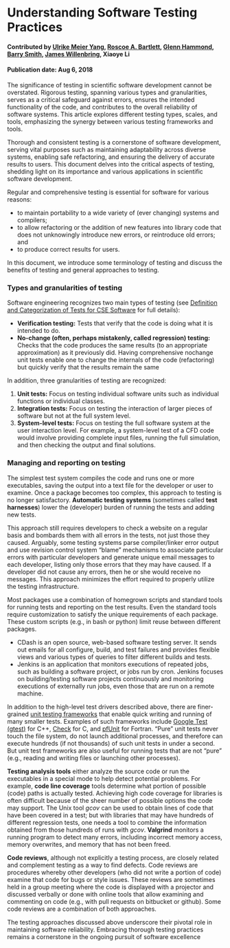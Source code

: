 # Understanding Software Testing Practices

#### Contributed by [Ulrike Meier Yang](https://github.com/ulrikeyang), [Roscoe A. Bartlett](https://github.com/bartlettroscoe), [Glenn Hammond](https://github.com/ghammond86), [Barry Smith](https://github.com/BarrySmith), [James Willenbring](https://github.com/jwillenbring), Xiaoye Li

#### Publication date: Aug 6, 2018

<!-- deck start -->
The significance of testing in scientific software development cannot be overstated. Rigorous testing, spanning various types and granularities, serves as a critical safeguard against errors, ensures the intended functionality of the code, and contributes to the overall reliability of software systems.  This article explores different testing types, scales, and tools, emphasizing the synergy between various testing frameworks and tools. 
<!-- deck end -->

Thorough and consistent testing is a cornerstone of software development, serving vital purposes such as maintaining adaptability across diverse systems, enabling safe refactoring, and ensuring the delivery of accurate results to users. This document delves into the critical aspects of testing, shedding light on its importance and various applications in scientific software development.

Regular and comprehensive testing is essential for software for various reasons:
* to maintain portability to a wide variety of (ever changing) systems and compilers;
* to allow refactoring or the addition of new features into library code that does not
unknowingly introduce new errors, or reintroduce old errors; and
* to produce correct results for users.

In this document, we introduce some terminology of testing and discuss the benefits of testing
and general approaches to testing.

### Types and granularities of testing
Software engineering recognizes two main types of testing (see [Definition and Categorization of Tests for CSE Software](http://ideas-productivity.org/resources/howtos/ideas-testing-definitions/) for full details):
* **Verification testing:** Tests that verify that the code is doing what it is intended to do.
* **No-change (often, perhaps mistakenly, called regression) testing:** Checks that the
code produces the same results (to an appropriate approximation) as it previously did.
Having comprehensive nochange
unit tests enable one to change the internals of the
code (refactoring) but quickly verify that the results remain the same

In addition, three granularities of testing are recognized:
1. **Unit tests:** Focus on testing individual software units such as individual functions or
individual classes.
2. **Integration tests:** Focus on testing the interaction of larger pieces of software but not at
the full system level.
3. **System-level tests:** Focus on testing the full software system at the user interaction level.
For example, a system-level test of a CFD code would involve providing complete input
files, running the full simulation, and then checking the output and final solutions.

### Managing and reporting on testing
The simplest test system compiles the code and runs one
or more executables, saving the output into a text file for the developer or user to examine. Once
a package becomes too complex, this approach to testing is no longer satisfactory. **Automatic
testing systems** (sometimes called **test harnesses**) lower the (developer) burden of running the
tests and adding new tests. 

This approach still requires developers to check a website on a regular basis and bombards them with all errors
in the tests, not just those they caused. Arguably, some testing systems parse compiler/linker
error output and use revision control system “blame” mechanisms to associate particular errors
with particular developers and generate unique email messages to each developer, listing only
those errors that they may have caused. If a developer did not cause any errors, then he or she
would receive no messages. This approach minimizes the effort required to properly utilize the
testing infrastructure.

Most packages use a combination of homegrown scripts and standard tools for running tests and
reporting on the test results. Even the standard tools require customization to satisfy the unique
requirements of each package. These custom scripts (e.g., in bash or python) limit reuse between
different packages.
* CDash is an open source, web-based software testing server. It sends out emails for all
configure, build, and test failures and provides flexible views and various types of queries
to filter different builds and tests.
* Jenkins is an application that monitors executions of repeated jobs, such as building a
software project, or jobs run by cron. Jenkins focuses on building/testing software projects
continuously and monitoring executions of externally run jobs, even those that are run on
a remote machine.

In addition to the high-level test drivers described above, there are finer-grained
[unit testing frameworks](https://en.wikipedia.org/wiki/Unit_testing#Unit_testing_frameworks) that enable quick writing and running of many smaller tests. Examples of such frameworks include [Google Test (gtest)](https://en.wikipedia.org/wiki/Google_Test) for C++, [Check](https://libcheck.github.io/check/) for C, and [pfUnit](https://en.wikipedia.org/wiki/PFUnit) for Fortran. “Pure” unit
tests never touch the file system, do not launch additional processes, and therefore can execute
hundreds (if not thousands) of such unit tests in under a second. But unit test frameworks are
also useful for running tests that are not “pure” (e.g., reading and writing files or launching other
processes).

**Testing analysis tools** either analyze the source code or run the executables in a special mode
to help detect potential problems. For example, **code line coverage** tools determine what portion
of possible (code) paths is actually tested. Achieving high code coverage for libraries is often
difficult because of the sheer number of possible options the code may support. The Unix tool
*gcov* can be used to obtain lines of code that have been covered in a test; but with libraries that
may have hundreds of different regression tests, one needs a tool to combine the information
obtained from those hundreds of runs with *gcov*. **Valgrind** monitors a running program to detect
many errors, including incorrect memory access, memory overwrites, and memory that has not
been freed.

**Code reviews**, although not explicitly a testing process, are closely related and complement
testing as a way to find defects. Code reviews are procedures whereby other developers (who did
not write a portion of code) examine that code for bugs or style issues. These reviews are
sometimes held in a group meeting where the code is displayed with a projector and discussed
verbally or done with online tools that allow examining and commenting on code (e.g., with pull
requests on bitbucket or github). Some code reviews are a combination of both approaches.

The testing approaches discussed above underscore their pivotal role in maintaining software reliability. Embracing thorough testing practices remains a cornerstone in the ongoing pursuit of software excellence

<!---
Publish: yes
Pinned: yes
Track: how to
Topics: testing
--->
